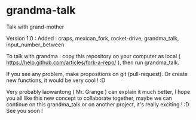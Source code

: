 # grandma-talk
Talk with grand-mother



Version 1.0 : Added : craps, mexican_fork, rocket-drive, grandma_talk, input_number_between



To talk with grandma : copy this repository on your computer as local ( https://help.github.com/articles/fork-a-repo/ ), then run grandma_talk.

If you see any problem, make propositions on git (pull-request). Or create new functions, it would be very cool ! :D


Very probably laowantong ( Mr. Grange ) can explain it much better, I hope you all like this new concept to collaborate together, maybe we can continue on this grandma_talk or on another project, it's really exciting ! :D See you soon !




